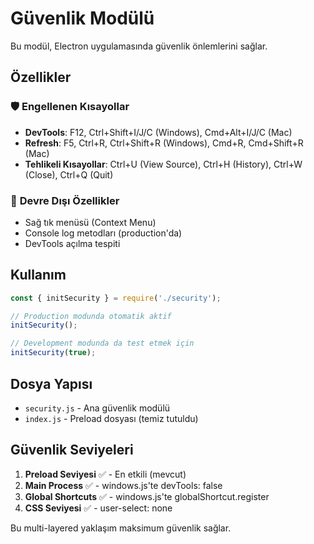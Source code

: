 # Güvenlik Modülü

Bu modül, Electron uygulamasında güvenlik önlemlerini sağlar.

## Özellikler

### 🛡️ **Engellenen Kısayollar**
- **DevTools**: F12, Ctrl+Shift+I/J/C (Windows), Cmd+Alt+I/J/C (Mac)
- **Refresh**: F5, Ctrl+R, Ctrl+Shift+R (Windows), Cmd+R, Cmd+Shift+R (Mac)  
- **Tehlikeli Kısayollar**: Ctrl+U (View Source), Ctrl+H (History), Ctrl+W (Close), Ctrl+Q (Quit)

### 🚫 **Devre Dışı Özellikler**
- Sağ tık menüsü (Context Menu)
- Console log metodları (production'da)
- DevTools açılma tespiti

## Kullanım

```javascript
const { initSecurity } = require('./security');

// Production modunda otomatik aktif
initSecurity();

// Development modunda da test etmek için
initSecurity(true);
```

## Dosya Yapısı

- `security.js` - Ana güvenlik modülü
- `index.js` - Preload dosyası (temiz tutuldu)

## Güvenlik Seviyeleri

1. **Preload Seviyesi** ✅ - En etkili (mevcut)
2. **Main Process** ✅ - windows.js'te devTools: false
3. **Global Shortcuts** ✅ - windows.js'te globalShortcut.register
4. **CSS Seviyesi** ✅ - user-select: none

Bu multi-layered yaklaşım maksimum güvenlik sağlar.
